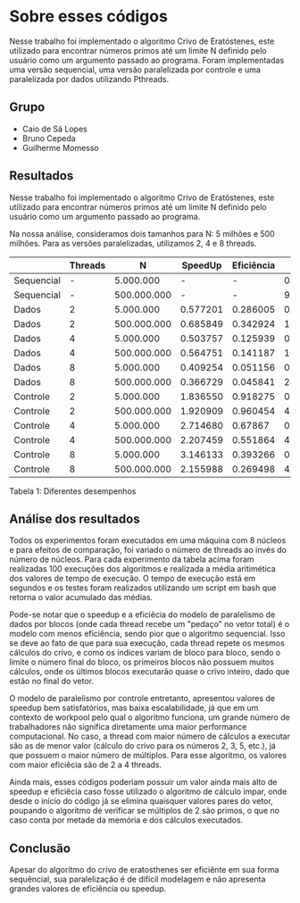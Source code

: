 # Sobre esses códigos

Nesse trabalho foi implementado o algoritmo Crivo de Eratóstenes, este utilizado para encontrar números primos até um limite N definido pelo usuário como um argumento passado ao programa. Foram implementadas uma versão sequencial, uma versão paralelizada por controle e uma paralelizada por dados utilizando Pthreads.

## Grupo
- Caio de Sá Lopes
- Bruno Cepeda
- Guilherme Momesso

## Resultados

Nesse trabalho foi implementado o algoritmo Crivo de Eratóstenes, este utilizado para encontrar números primos até um limite N definido pelo usuário como um argumento passado ao programa.

Na nossa análise, consideramos dois tamanhos para N: 5 milhões e 500 milhões.
Para as versões paralelizadas, utilizamos 2, 4 e 8 threads.

|            	| Threads 	| N             	| SpeedUp 	| Eficiência 	| Tempo 	|
|------------	|---------	|---------------	|---------	|------------	|-------	|
| Sequencial 	| -       	| 5.000.000      	|     -     |     -    | 0.05899|
| Sequencial 	| -       	| 500.000.000 	  |    -     |    -     | 9.05822	|
| Dados      	| 2       	| 5.000.000      	| 0.577201  | 0.286005 | 0.10220|
| Dados      	| 2       	| 500.000.000 	  | 0.685849 | 0.342924 | 13.2073 	|
| Dados      	| 4       	| 5.000.000      	| 0.503757 | 0.125939 | 0.11710	|
| Dados      	| 4       	| 500.000.000 	  | 0.564751 | 0.141187 | 16.03930 	|
| Dados      	| 8       	| 5.000.000      	| 0.409254 | 0.051156 | 0.14414	|
| Dados      	| 8       	| 500.000.000 	  | 0.366729 | 0.045841 | 24.730038	|
| Controle   	| 2       	| 5.000.000      	| 1.836550 | 0.918275 | 0.03212	|
| Controle   	| 2       	| 500.000.000 	  | 1.920909 | 0.960454 | 4.71559	|
| Controle   	| 4       	| 5.000.000      	| 2.714680 | 0.67867 | 0.02173	|
| Controle   	| 4       	| 500.000.000 	  | 2.207459 | 0.551864 | 4.10346	|
| Controle   	| 8       	| 5.000.000      	| 3.146133 | 0.393266 | 0.01875	|
| Controle   	| 8       	| 500.000.000 	  | 2.155988 | 0.269498 | 4.201423	|

Tabela 1: Diferentes desempenhos

## Análise dos resultados

Todos os experimentos foram executados em uma máquina com 8 núcleos e para efeitos de comparação, foi variado o número de threads ao invés do número de núcleos. Para cada experimento da tabela acima foram realizadas 100 execuções dos algoritmos e realizada a média aritimética dos valores de tempo de execução. O tempo de execução está em segundos e os testes foram realizados utilizando um script em bash que retorna o valor acumulado das médias.

Pode-se notar que o speedup e a eficiêcia do modelo de paralelismo de dados por blocos (onde cada thread recebe um "pedaço" no vetor total) é o modelo com menos eficiência, sendo pior que o algoritmo sequencial. Isso se deve ao fato de que para sua execução, cada thread repete os mesmos cálculos do crivo, e como os índices variam de bloco para bloco, sendo o limite o número final do bloco, os primeiros blocos não possuem muitos cálculos, onde os últimos blocos executarão quase o crivo inteiro, dado que estão no final do vetor.

O modelo de paralelismo por controle entretanto, apresentou valores de speedup bem satisfatórios, mas baixa escalabilidade, já que em um contexto de workpool pelo qual o algoritmo funciona, um grande número de trabalhadores não significa diretamente uma maior performance computacional. No caso, a thread com maior número de cálculos a executar são as de menor valor (cálculo do  crivo para os números 2, 3, 5, etc.), já que possuem o maior número de múltiplos. Para esse algoritmo, os valores com maior eficiêcia são de 2 a 4 threads.

Ainda mais, esses códigos poderiam possuir um valor ainda mais alto de speedup e eficiêcia caso fosse utilizado o algoritmo de cálculo impar, onde desde o início do código já se elimina quaisquer valores pares do vetor, poupando o algoritmo de verificar se múltiplos de 2 são primos, o que no caso conta por metade da memória e dos cálculos executados.

## Conclusão

Apesar do algoritmo do crivo de eratosthenes ser eficiênte em sua forma sequêncial, sua paralelização é de difícil modelagem e não apresenta grandes valores de eficiência ou speedup.
